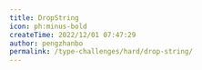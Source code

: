 ```yaml
---
title: DropString
icon: ph:minus-bold
createTime: 2022/12/01 07:47:29
author: pengzhanbo
permalink: /type-challenges/hard/drop-string/
---
```

